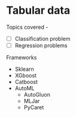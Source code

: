 # Tabular data

Topics covered -
- [ ] Classification problem
- [ ] Regression problems

Frameworks
- Sklearn
- XGboost
- Catboost
- AutoML
  - AutoGluon
  - MLJar
  - PyCaret
